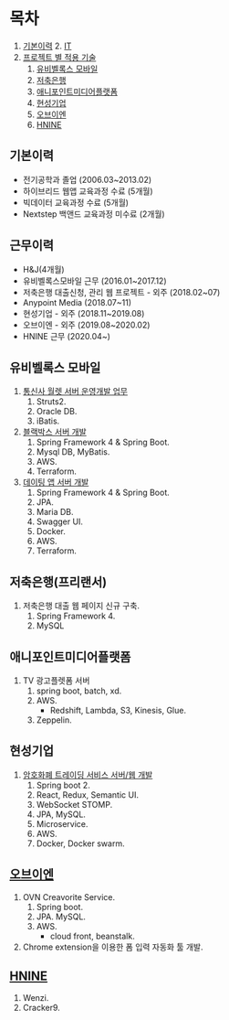 # 목차
1. [기본이력](#기본이력)
    2. [IT](#IT)
2. [프로젝트 별 적용 기술](#프로젝트-별-적용-기술)
    1. [유비벨록스 모바일](#유비벨록스-모바일)
    2. [저축은행](#저축은행)
    3. [애니포인트미디어플랫폼](#애니포인트미디어플랫폼)
    4. [현성기업](#현성기업)
    5. [오브이엔](#오브이엔)
    6. [HNINE](#HNINE)


## 기본이력  
- 전기공학과 졸업 (2006.03~2013.02)  
- 하이브리드 웹앱 교육과정 수료 (5개월)  
- 빅데이터 교육과정 수료 (5개월)  
- Nextstep 백앤드 교육과정 미수료 (2개월)  

## 근무이력  
- H&J(4개월)  
- 유비벨록스모바일 근무 (2016.01~2017.12)
- 저축은행 대출신청, 관리 웹 프로젝트 - 외주 (2018.02~07)
- Anypoint Media (2018.07~11)
- 현성기업 - 외주 (2018.11~2019.08)
- 오브이엔 - 외주 (2019.08~2020.02)
- HNINE 근무 (2020.04~)

## 유비벨록스 모바일
1. [통신사 월렛 서버 운영개발 업무](projects/201601_통신사_월렛_서비스_서버.md)
    1. Struts2. 
    2. Oracle DB. 
    3. iBatis. 
2. [블랙박스 서버 개발](projects/201703_201706_블랙박스_서버.md)
    1. Spring Framework 4 & Spring Boot. 
    2. Mysql DB, MyBatis. 
    3. AWS. 
    4. Terraform. 
3. [데이팅 앱 서버 개발](projects/201703_RomanticCampus.md)
    1. Spring Framework 4 & Spring Boot. 
    2. JPA. 
    3. Maria DB. 
    4. Swagger UI. 
    5. Docker.  
    6. AWS.  
    7. Terraform. 

## 저축은행(프리랜서)
1. 저축은행 대출 웹 페이지 신규 구축. 
    1. Spring Framework 4. 
    2. MySQL 

## 애니포인트미디어플랫폼
1. TV 광고플렛폼 서버 
    1. spring boot, batch, xd. 
    2. AWS. 
        - Redshift, Lambda, S3, Kinesis, Glue. 
    3. Zeppelin. 

## 현성기업
1. [암호화폐 트레이딩 서비스 서버/웹 개발](projects/201808_Trading.md)
    1. Spring boot 2. 
    2. React, Redux, Semantic UI. 
    3. WebSocket STOMP. 
    4. JPA, MySQL. 
    5. Microservice. 
    6. AWS. 
    7. Docker, Docker swarm. 

## [오브이엔](projects/OVN.md)
1. OVN Creavorite Service. 
    1. Spring boot. 
    2. JPA. MySQL. 
    3. AWS. 
        - cloud front, beanstalk. 
2. Chrome extension을 이용한 폼 입력 자동화 툴 개발.  

## [HNINE](projects/HNINE.md)
1. Wenzi. 
2. Cracker9. 
